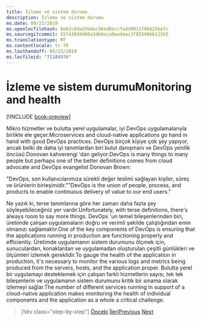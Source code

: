 ```yaml
---
title: İzleme ve sistem durumu
description: İzleme ve sistem durumu
ms.date: 09/23/2019
ms.openlocfilehash: 6e62c0dad3bdac9bed8eccfadd9011f9b6256efc
ms.sourcegitcommit: 55f438d4d00a34b9aca9eedaac3f85590bb11565
ms.translationtype: MT
ms.contentlocale: tr-TR
ms.lasthandoff: 09/23/2019
ms.locfileid: "71184976"
---
```

# <a name="monitoring-and-health"></a><span data-ttu-id="fb2f0-103">İzleme ve sistem durumu</span><span class="sxs-lookup"><span data-stu-id="fb2f0-103">Monitoring and health</span></span>

[!INCLUDE [book-preview](../../../includes/book-preview.md)]

<span data-ttu-id="fb2f0-104">Mikro hizmetler ve bulutta yerel uygulamalar, iyi DevOps uygulamalarıyla birlikte ele geçer.</span><span class="sxs-lookup"><span data-stu-id="fb2f0-104">Microservices and cloud-native applications go hand in hand with good DevOps practices.</span></span> <span data-ttu-id="fb2f0-105">DevOps birçok kişiye çok şey yapıyor, ancak belki de daha iyi tanımlardan biri bulut danışmanı ve DevOps yenilik öncüsü Donovan kahverengi 'dan geliyor:</span><span class="sxs-lookup"><span data-stu-id="fb2f0-105">DevOps is many things to many people but perhaps one of the better definitions comes from cloud advocate and DevOps evangelist Donovan Brown:</span></span> 

<span data-ttu-id="fb2f0-106">"DevOps, son kullanıcılarımıza sürekli değer teslimi sağlayan kişiler, süreç ve ürünlerin birleşimidir."</span><span class="sxs-lookup"><span data-stu-id="fb2f0-106">"DevOps is the union of people, process, and products to enable continuous delivery of value to our end users."</span></span>

<span data-ttu-id="fb2f0-107">Ne yazık ki, terse tanımlarına göre her zaman daha fazla şey söyleyebileceğiniz yer vardır.</span><span class="sxs-lookup"><span data-stu-id="fb2f0-107">Unfortunately, with terse definitions, there's always room to say more things.</span></span> <span data-ttu-id="fb2f0-108">DevOps 'un temel bileşenlerinden biri, üretimde çalışan uygulamaların doğru ve verimli şekilde çalıştığından emin olmanızı sağlamaktır.</span><span class="sxs-lookup"><span data-stu-id="fb2f0-108">One of the key components of DevOps is ensuring that the applications running in production are functioning properly and efficiently.</span></span> <span data-ttu-id="fb2f0-109">Üretimde uygulamanın sistem durumunu ölçmek için, sunuculardan, konaklardan ve uygulamadan oluşturulan çeşitli günlükleri ve ölçümleri izlemek gereklidir.</span><span class="sxs-lookup"><span data-stu-id="fb2f0-109">To gauge the health of the application in production, it's necessary to monitor the various logs and metrics being produced from the servers, hosts, and the application proper.</span></span> <span data-ttu-id="fb2f0-110">Bulutta yerel bir uygulamayı desteklemek için çalışan farklı hizmetlerin sayısı, tek tek bileşenlerin ve uygulamanın sistem durumunu kritik bir sınama olarak izlemeyi sağlar.</span><span class="sxs-lookup"><span data-stu-id="fb2f0-110">The number of different services running in support of a cloud-native application makes monitoring the health of individual components and the application as a whole a critical challenge.</span></span>

>[!div class="step-by-step"]
><span data-ttu-id="fb2f0-111">[Önceki](resilient-communications.md)
>[İleri](observability-patterns.md)</span><span class="sxs-lookup"><span data-stu-id="fb2f0-111">[Previous](resilient-communications.md)
[Next](observability-patterns.md)</span></span>
